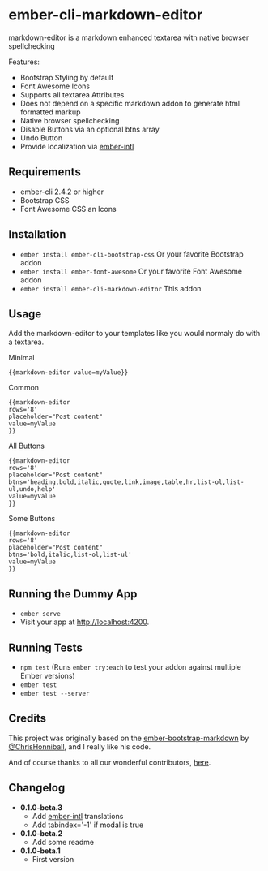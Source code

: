 # ember-cli-markdown-editor

markdown-editor is a markdown enhanced textarea with native browser spellchecking

Features:
- Bootstrap Styling by default
- Font Awesome Icons
- Supports all textarea Attributes
- Does not depend on a specific markdown addon to generate html formatted markup
- Native browser spellchecking
- Disable Buttons via an optional btns array
- Undo Button
- Provide localization via [ember-intl](https://github.com/ember-intl/ember-intl)

## Requirements

- ember-cli 2.4.2 or higher
- Bootstrap CSS
- Font Awesome CSS an Icons

## Installation

* `ember install ember-cli-bootstrap-css` Or your favorite Bootstrap addon
* `ember install ember-font-awesome` Or your favorite Font Awesome addon
* `ember install ember-cli-markdown-editor` This addon

## Usage

Add the markdown-editor to your templates like you would normaly do with a textarea.

Minimal
```
{{markdown-editor value=myValue}}
```

Common
```
{{markdown-editor
rows='8'
placeholder="Post content"
value=myValue
}}
```

All Buttons
```
{{markdown-editor
rows='8'
placeholder="Post content"
btns='heading,bold,italic,quote,link,image,table,hr,list-ol,list-ul,undo,help'
value=myValue
}}
```

Some Buttons
```
{{markdown-editor
rows='8'
placeholder="Post content"
btns='bold,italic,list-ol,list-ul'
value=myValue
}}
```

## Running the Dummy App

* `ember serve`
* Visit your app at [http://localhost:4200](http://localhost:4200).

## Running Tests

* `npm test` (Runs `ember try:each` to test your addon against multiple Ember versions)
* `ember test`
* `ember test --server`

## Credits

This project was originally based on the [ember-bootstrap-markdown](https://github.com/ChrisHonniball/ember-bootstrap-markdown) by [@ChrisHonniball](https://github.com/ChrisHonniball), and I really like his code.

And of course thanks to all our wonderful contributors, [here](https://github.com/martinic/ember-cli-markdown-editor/graphs/contributors).

## Changelog
* **0.1.0-beta.3**
  - Add [ember-intl](https://github.com/ember-intl/ember-intl) translations
  - Add tabindex='-1' if modal is true
* **0.1.0-beta.2**
  - Add some readme
* **0.1.0-beta.1**
  - First version
